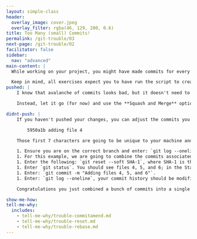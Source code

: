 ```yaml
---
layout: simple-class
header:
  overlay_image: cover.jpeg
  overlay_filter: rgba(46, 129, 200, 0.6)
title: Too Many (small) Commits!
permalink: /git-trouble/03
next-page: /git-trouble/02
facilitator: false
sidebar:
  nav: "advanced"
main-content: |
  While working on your project, you might have made commits for every little change and created a commit history that looks more like an avalanche of information as opposed to a succinct list of the changes.

  Keep in mind, all exercises expect you to have run the script to create files using the scripts found on the [Set Up Your Environment](/on-demand/git-trouble/01) page.
pushed: |
    I know that avalanche of commits looks bad, but it doesn't need to be permanent. A lot of people unintentionally create problems by trying to use Git to fix something that has already been pushed to the remote.

    Instead, let it go (for now) and use the **Squash and Merge** option when you are ready to merge the pull request. This will reduce that avalanche of commits down to a single snowflake on master!   

didnt-push: |
    If you haven't pushed your changes, you can adjust the commits you created without worrying about causing problems for other collaborators using the `reset` command. If you used the Bash or PowerShell scripts we provided, your commit history should include several commits that look something like this:

        5950a1b adding file 4

    Those first 7 characters are going to be unique to your machine and are a section of the SHA-1 hash assigned to that specific commit (the SHA-1 hash is 40 characters long). We are going to use that hash identifier when using the `reset` command.

    1. Ensure you are on the correct branch and enter: `git log --oneline`.
    1. For this example, we are going to combine the commits associated with the addition of files 4, 5, and 6. So identify the SHA-1 associated with the commit for **adding file 3**.
    1. Enter the following: `git reset --soft SHA-1`, where SHA-1 is the SHA-1 associated with the `adding file 3` commit.
    1. Enter `git status`. You should see files 4, 5, and 6; in the Staging Area (aka ready to be committed).
    1. Enter: `git commit -m "Adding files 4, 5, and 6"`.
    1. Enter: `git log --oneline`, your commit history should be modified.

    Congratulations you just combined a bunch of commits into a single commit! Now, none of the other collaborators will know that you made **way** too many commits!

show-me-how:
tell-me-why:
  includes:
    - tell-me-why/trouble-commitamend.md
    - tell-me-why/trouble-reset.md
    - tell-me-why/trouble-rebase.md
---
```

